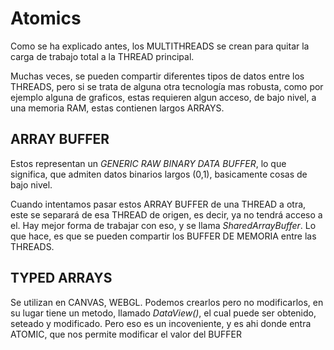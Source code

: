 # Atomics

Como se ha explicado antes, los MULTITHREADS se crean para quitar la carga de trabajo total a la THREAD principal.

Muchas veces, se pueden compartir diferentes tipos de datos entre los THREADS, pero si se trata de alguna otra tecnología mas robusta, como por ejemplo alguna de graficos, estas requieren algun acceso, de bajo nivel, a una memoria RAM, estas contienen largos ARRAYS.

## ARRAY BUFFER

Estos representan un *GENERIC RAW BINARY DATA BUFFER*, lo que significa, que admiten datos binarios largos (0,1), basicamente cosas de bajo nivel.

Cuando intentamos pasar estos ARRAY BUFFER de una THREAD a otra, este se separará de esa THREAD de origen, es decir, ya no tendrá acceso a el.
Hay mejor forma de trabajar con eso, y se llama *SharedArrayBuffer*. Lo que hace, es que se pueden compartir los BUFFER DE MEMORIA entre las THREADS.

## TYPED ARRAYS

Se utilizan en CANVAS, WEBGL. Podemos crearlos pero no modificarlos, en su lugar tiene un metodo, llamado *DataView()*, el cual puede ser obtenido, seteado y modificado.
Pero eso es un incoveniente, y es ahi donde entra ATOMIC, que nos permite modificar el valor del BUFFER